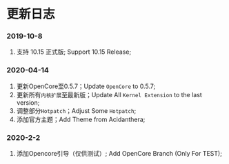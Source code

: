 # 更新日志

### 2019-10-8

1. 支持 10.15 正式版; Support 10.15 Release;

### 2020-04-14

1. 更新OpenCore至0.5.7；Update `OpenCore` to 0.5.7;
2. 更新所有`内核扩展`至最新版；Update All `Kernel Extension` to the last version;
3. 调整部分`Hotpatch`；Adjust Some `Hotpatch`;
4. 添加官方主题；Add Theme from Acidanthera;

### 2020-2-2
1. 添加Opencore引导（仅供测试）; Add OpenCore Branch (Only For TEST);